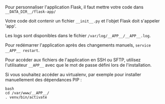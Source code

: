 Pour personnaliser l'application Flask, il faut mettre votre code dans `__DATA_DIR__/flask-app/`

Votre code doit contenir un fichier `__init__.py` et l'objet Flask doit s'appeler 'app'.

Les logs sont disponibles dans le fichier `/var/log/__APP__/__APP__.log`.

Pour redémarrer l'application après des changements manuels, `service __APP__ restart`.

Pour accéder aux fichiers de l'application en SSH ou SFTP, utilisez l'utilisateur `__APP__` avec que le mot de passe défini lors de l'installation. 

Si vous souhaitez accéder au virtualenv, par exemple pour installer manuellement des dépendances PIP :

```
bash
cd /var/www/__APP__/
. venv/bin/activate
```
